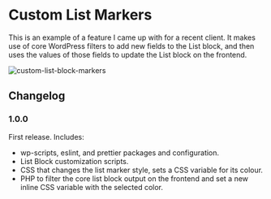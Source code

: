 # Custom List Markers

This is an example of a feature I came up with for a recent client.
It makes use of core WordPress filters to add new fields to the List block,
and then uses the values of those fields to update the List block on the frontend.

![custom-list-block-markers](https://github.com/user-attachments/assets/5bc24c0d-017d-44fb-84f8-688c5af21c82)

## Changelog

### 1.0.0

First release. Includes:

- wp-scripts, eslint, and prettier packages and configuration.
- List Block customization scripts.
- CSS that changes the list marker style, sets a CSS variable for its colour.
- PHP to filter the core list block output on the frontend and set a new inline CSS variable with the selected color.
